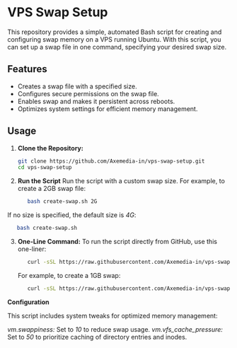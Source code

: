 # VPS Swap Setup

This repository provides a simple, automated Bash script for creating and configuring swap memory on a VPS running Ubuntu. With this script, you can set up a swap file in one command, specifying your desired swap size.

## Features

- Creates a swap file with a specified size.
- Configures secure permissions on the swap file.
- Enables swap and makes it persistent across reboots.
- Optimizes system settings for efficient memory management.

## Usage

1. **Clone the Repository:**

   ```bash
   git clone https://github.com/Axemedia-in/vps-swap-setup.git
   cd vps-swap-setup
   ```
   
2. **Run the Script**
Run the script with a custom swap size. For example, to create a 2GB swap file:
   ```bash
      bash create-swap.sh 2G
   ```
   
If no size is specified, the default size is *4G*:
   ```bash
      bash create-swap.sh
   ```

3. **One-Line Command:**
   To run the script directly from GitHub, use this one-liner:
   ```bash
      curl -sSL https://raw.githubusercontent.com/Axemedia-in/vps-swap-setup/main/create-swap.sh | bash -s <SWAP_SIZE>
   ```
   For example, to create a 1GB swap:
   ```bash
      curl -sSL https://raw.githubusercontent.com/Axemedia-in/vps-swap-setup/main/create-swap.sh | bash -s 1G
   ```
**Configuration**

This script includes system tweaks for optimized memory management:

*vm.swappiness:* Set to *10* to reduce swap usage.
*vm.vfs_cache_pressure:* Set to *50* to prioritize caching of directory entries and inodes.
